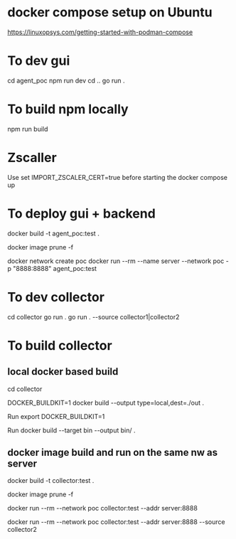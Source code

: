 # docker compose setup on Ubuntu
https://linuxopsys.com/getting-started-with-podman-compose

# To dev gui
cd agent_poc
npm run dev
cd ..
go run .

# To build npm locally 

npm run build

# Zscaller
Use 
set IMPORT_ZSCALER_CERT=true
before starting the docker compose up
# To deploy gui + backend

docker build -t agent_poc:test . 

docker image prune -f

docker network create poc
docker run --rm --name server --network poc -p "8888:8888" agent_poc:test

# To dev collector
cd collector
go run . 
go run . --source collector1|collector2

# To build collector

## local docker based build
cd collector

DOCKER_BUILDKIT=1 docker build --output type=local,dest=./out .

Run export DOCKER_BUILDKIT=1

Run docker build --target bin --output bin/ .


## docker image build and run on the same nw as server
docker build -t collector:test .

docker image prune -f

docker run --rm --network poc collector:test --addr server:8888

docker run --rm --network poc collector:test --addr server:8888 --source collector2